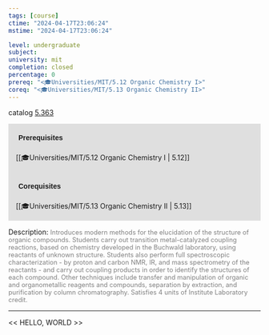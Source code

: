 ```yaml
---
tags: [course]
ctime: "2024-04-17T23:06:24"
mstime: "2024-04-17T23:06:24"

level: undergraduate
subject: 
university: mit
completion: closed
percentage: 0
prereq: "<🎓Universities/MIT/5.12 Organic Chemistry I>"
coreq: "<🎓Universities/MIT/5.13 Organic Chemistry II>"
---
```


catalog [5.363](http://student.mit.edu/catalog/m5a.html#5.363)

<span style="display: block; padding: 15px; background-color: rgb(100, 100, 100, 0.2);"><font id="m_prereq3245_0" style="display: block; font-family: Arial, sans-serif; font-weight: bold; padding: 5px">Prerequisites</font><br><span id="prereq3245_0">[[🎓Universities/MIT/5.12 Organic Chemistry I | 5.12]]</span></span>
<span style="display: block; padding: 15px; background-color: rgb(100, 100, 100, 0.2);"><font id="m_coreq3245_0" style="display: block; font-family: Arial, sans-serif; font-weight: bold; padding: 5px">Corequisites</font><br><span id="coreq3245_0">[[🎓Universities/MIT/5.13 Organic Chemistry II | 5.13]]</span></span>

<font style="">Description:</font>
<font style="color: grey; font-size: 0.8rem;">Introduces modern methods for the elucidation of the structure of organic compounds. Students carry out transition metal-catalyzed coupling reactions, based on chemistry developed in the Buchwald laboratory, using reactants of unknown structure. Students also perform full spectroscopic characterization - by proton and carbon NMR, IR, and mass spectrometry of the reactants - and carry out coupling products in order to identify the structures of each compound. Other techniques include transfer and manipulation of organic and organometallic reagents and compounds, separation by extraction, and purification by column chromatography. Satisfies 4 units of Institute Laboratory credit.</font>



---

<< HELLO, WORLD >>
